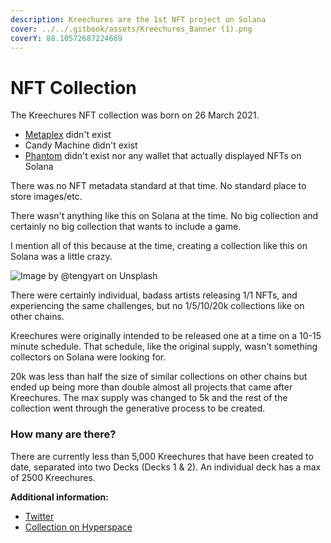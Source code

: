 ```yaml
---
description: Kreechures are the 1st NFT project on Solana
cover: ../../.gitbook/assets/Kreechures_Banner (1).png
coverY: 88.10572687224669
---
```


# NFT Collection

The Kreechures NFT collection was born on 26 March 2021.&#x20;

* [Metaplex](https://www.metaplex.com/) didn't exist
* Candy Machine didn't exist
* [Phantom](https://phantom.app/) didn't exist nor any wallet that actually displayed NFTs on Solana

There was no NFT metadata standard at that time. No standard place to store images/etc.

There wasn't anything like this on Solana at the time. No big collection and certainly no big collection that wants to include a game.

I mention all of this because at the time, creating a collection like this on Solana was a little crazy.&#x20;

![Image by @tengyart on Unsplash](https://images.unsplash.com/photo-1585507252242-11fe632c26e8?crop=entropy\&cs=tinysrgb\&fm=jpg\&ixid=MnwxOTcwMjR8MHwxfHNlYXJjaHwxfHxjcmF6eXxlbnwwfHx8fDE2NTkwNDA0NzQ\&ixlib=rb-1.2.1\&q=80)

There were certainly individual, badass artists releasing 1/1 NFTs, and experiencing the same challenges, but no 1/5/10/20k collections like on other chains.

Kreechures were originally intended to be released one at a time on a 10-15 minute schedule. That schedule, like the original supply, wasn't something collectors on Solana were looking for.

20k was less than half the size of similar collections on other chains but ended up being more than double almost all projects that came after Kreechures. The max supply was changed to 5k and the rest of the collection went through the generative process to be created.



### How many are there?

There are currently less than 5,000 Kreechures that have been created to date, separated into two Decks (Decks 1 & 2). An individual deck has a max of 2500 Kreechures.



**Additional information:**

* [Twitter](https://twitter.com/kreechures)
* [Collection on Hyperspace](https://hyperspace.xyz/collection/kreechures)
